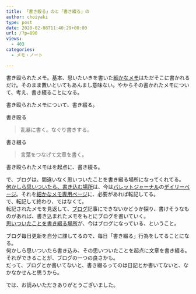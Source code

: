 ```yaml
---
title: 「書き殴る」のと「書き綴る」の
author: choiyaki
type: post
date: 2020-02-08T11:40:29+00:00
url: /?p=890
views:
  - 403
categories:
  - メモ・ノート

---
```

書き殴られたメモ。基本、思いたいきを書いた[細かなメモ][1]はただそこに書かれるだけ。そのまま置いといてもあんまし意味ない。やからその書かれたメモについて、考え、書き綴ることになる。

書き殴られたメモについて、書き綴る。

書き殴る

> 乱暴に書く。なぐり書きする。

書き綴る

> 言葉をつなげて文章を書く。

書き殴られたメモはを起点に、書き綴る。

で、ブログは、間違いなく思いついたことを書き綴る場所になってくれてる。  
[何かしら思いついたら、書き込む場所][2]は、今は[バレットジャーナル][3]の[デイリーページ][4]。それを[細かなメモ専用ページ][5]に、必要があれば転記してる。  
で、転記して終わり、ではなくて。  
転記されたメモを見返して、[ブログ][6]記事にできないかどうか探り、書けそうなものがあれば、書き込まれたメモをもとにブログを書いていく。  
[思いついたことを書き綴る場所][7]が、今はブログになっている、ということ。

ブログ毎日更新を自分に課してるので、毎日「書き綴る」行為をしてることになる。  
何かしら思いついたら書き込み、その思いついたことを起点に文章を書き綴る。それができることが、ブログの一つの良さかも。  
だって、ブログとか書いてないと、書き綴るってのは日記とか書いてないと、なかなかせんと思うから。

では、お読みいただきありがとうございました。

 [1]: https://scrapbox.io/choiyaki-hondana/%E7%B4%B0%E3%81%8B%E3%81%AA%E3%83%A1%E3%83%A2
 [2]: https://scrapbox.io/choiyaki-hondana/%E4%BD%95%E3%81%8B%E3%81%97%E3%82%89%E6%80%9D%E3%81%84%E3%81%A4%E3%81%84%E3%81%9F%E3%82%89%E3%80%81%E6%9B%B8%E3%81%8D%E8%BE%BC%E3%82%80%E5%A0%B4%E6%89%80
 [3]: https://scrapbox.io/choiyaki-hondana/%E3%83%90%E3%83%AC%E3%83%83%E3%83%88%E3%82%B8%E3%83%A3%E3%83%BC%E3%83%8A%E3%83%AB
 [4]: https://scrapbox.io/choiyaki-hondana/%E3%83%87%E3%82%A4%E3%83%AA%E3%83%BC%E3%83%9A%E3%83%BC%E3%82%B8
 [5]: https://scrapbox.io/choiyaki-hondana/%E7%B4%B0%E3%81%8B%E3%81%AA%E3%83%A1%E3%83%A2%E5%B0%82%E7%94%A8%E3%83%9A%E3%83%BC%E3%82%B8
 [6]: https://scrapbox.io/choiyaki-hondana/%E3%83%96%E3%83%AD%E3%82%B0
 [7]: https://scrapbox.io/choiyaki-hondana/%E6%80%9D%E3%81%84%E3%81%A4%E3%81%84%E3%81%9F%E3%81%93%E3%81%A8%E3%82%92%E6%9B%B8%E3%81%8D%E7%B6%B4%E3%82%8B%E5%A0%B4%E6%89%80
